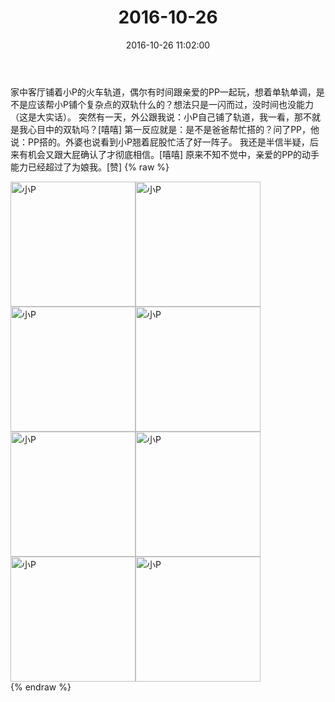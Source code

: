 ﻿---
title: 2016-10-26
date: 2016-10-26 11:02:00
tags:
categories: 妈妈
---
家中客厅铺着小P的火车轨道，偶尔有时间跟亲爱的PP一起玩，想着单轨单调，是不是应该帮小P铺个复杂点的双轨什么的？想法只是一闪而过，没时间也没能力（这是大实话）。
突然有一天，外公跟我说：小P自己铺了轨道，我一看，那不就是我心目中的双轨吗？[嘻嘻]
第一反应就是：是不是爸爸帮忙搭的？问了PP，他说：PP搭的。外婆也说看到小P翘着屁股忙活了好一阵子。
我还是半信半疑，后来有机会又跟大屁确认了才彻底相信。[嘻嘻]
原来不知不觉中，亲爱的PP的动手能力已经超过了为娘我。[赞]
{% raw %}
<div style="width:500 px">
<div style="float:left; width:100 px"><img src="/images/微信图片_20171012151027.jpg" width="200" alt="小P"></div>
<div style="float:left; width:100 px"><img src="/images/微信图片_20171012151035.jpg" width="200" alt="小P"></div>
<div style="float:left; width:100 px"><img src="/images/微信图片_20171012151042.jpg" width="200" alt="小P"></div>
<div style="float:left; width:100 px"><img src="/images/微信图片_20171012151050.jpg" width="200" alt="小P"></div>
<div style="float:left; width:100 px"><img src="/images/微信图片_20171012151057.jpg" width="200" alt="小P"></div>
<div style="float:left; width:100 px"><img src="/images/微信图片_20171012151104.jpg" width="200" alt="小P"></div>
<div style="float:left; width:100 px"><img src="/images/微信图片_20171012151111.jpg" width="200" alt="小P"></div>
<div style="float:left; width:100 px"><img src="/images/微信图片_20171012151118.jpg" width="200" alt="小P"></div>
<div style="clear:both"></div>
</div>
{% endraw %}